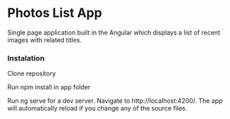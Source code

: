 # Photos List App

Single page application built in the Angular which displays a list of recent images with related titles.

### Instalation

Clone repository

Run npm install in app folder

Run ng serve for a dev server. Navigate to http://localhost:4200/. The app will automatically reload if you change any of the source files.
